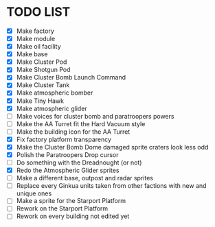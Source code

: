
# TODO LIST

- [x] Make factory
- [x] Make module
- [x] Make oil facility
- [x] Make base
- [x] Make Cluster Pod
- [x] Make Shotgun Pod
- [x] Make Cluster Bomb Launch Command
- [x] Make Cluster Tank
- [x] Make atmospheric bomber
- [x] Make Tiny Hawk
- [x] Make atmospheric glider
- [ ] Make voices for cluster bomb and paratroopers powers
- [ ] Make the AA Turret fit the Hard Vacuum style
- [ ] Make the building icon for the AA Turret
- [x] Fix factory platform transparency
- [x] Make the Cluster Bomb Dome damaged sprite craters look less odd
- [x] Polish the Paratroopers Drop cursor
- [ ] Do something with the Dreadnought (or not)
- [x] Redo the Atmospheric Glider sprites
- [ ] Make a different base, outpost and radar sprites
- [ ] Replace every Ginkua units taken from other factions with new and unique ones
- [ ] Make a sprite for the Starport Platform
- [ ] Rework on the Starport Platform
- [ ] Rework on every building not edited yet
